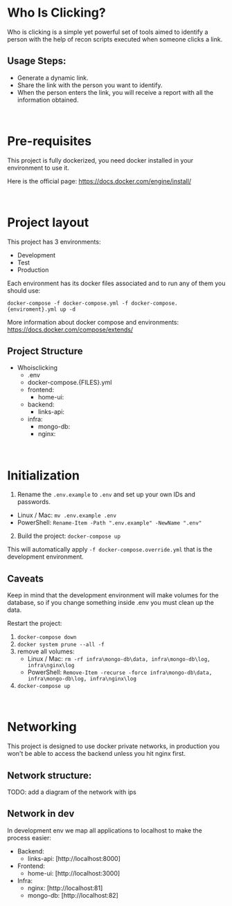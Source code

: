 # Who Is Clicking?
Who is clicking is a simple yet powerful set of tools aimed to identify a person with the help of recon scripts executed when someone clicks a link.

## Usage Steps: 
* Generate a dynamic link.
* Share the link with the person you want to identify.
* When the person enters the link, you will receive a report with all the information obtained.  

&nbsp;

# Pre-requisites 

This project is fully dockerized, you need docker installed in your environment to use it.

Here is the official page: https://docs.docker.com/engine/install/

&nbsp;

# Project layout
This project has 3 environments: 
- Development 
- Test 
- Production

Each environment has its docker files associated and to run any of them you should use:

`docker-compose -f docker-compose.yml -f docker-compose.{enviroment}.yml up -d`

More information about docker compose and environments: https://docs.docker.com/compose/extends/

## Project Structure
* Whoisclicking
    * .env
    * docker-compose.{FILES}.yml
    * frontend:
        * home-ui:
    * backend:
        * links-api:
    * infra:
        * mongo-db:
        * nginx:


&nbsp;

# Initialization

1. Rename the `.env.example` to `.env` and set up your own IDs and passwords.
 * Linux / Mac: `mv .env.example .env`
 * PowerShell: `Rename-Item -Path ".env.example" -NewName ".env"` 

2. Build the project: `docker-compose up`

This will automatically apply `-f docker-compose.override.yml` that is the development environment.

## Caveats
Keep in mind that the development environment will make volumes for the database, so if you change something inside .env you must clean up the data. 

Restart the project:
1. `docker-compose down`
2. `docker system prune --all -f`
3. remove all volumes:
   * Linux / Mac: `rm -rf infra\mongo-db\data, infra\mongo-db\log, infra\nginx\log`
   * PowerShell: `Remove-Item -recurse -force infra\mongo-db\data, infra\mongo-db\log, infra\nginx\log`
4. `docker-compose up`

&nbsp;

# Networking
This project is designed to use docker private networks, in production you won't be able to access the backend unless you hit nginx first.

## Network structure:

TODO: add a diagram of the network with ips

## Network in dev
In development env we map all applications to localhost to make the process easier:

* Backend: 
    * links-api: [http://localhost:8000]
* Frontend: 
    * home-ui: [http://localhost:3000]
* Infra:
    * nginx:  [http://localhost:81]
    * mongo-db: [http://localhost:82]

&nbsp;
---